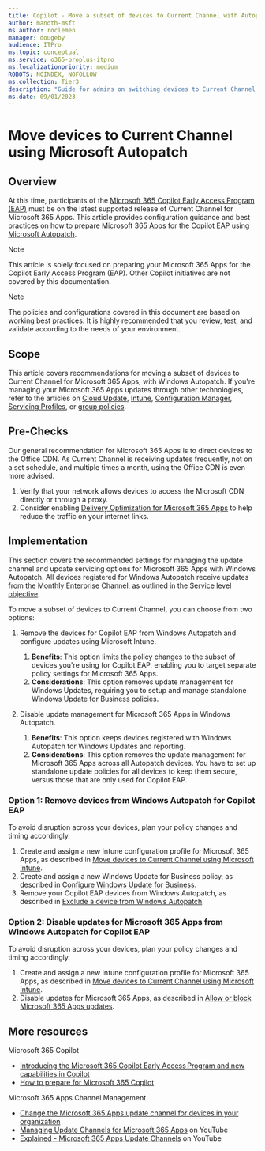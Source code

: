 ```yaml
---
title: Copilot - Move a subset of devices to Current Channel with Autopatch
author: manoth-msft
ms.author: roclemen
manager: dougeby
audience: ITPro 
ms.topic: conceptual 
ms.service: o365-proplus-itpro
ms.localizationpriority: medium
ROBOTS: NOINDEX, NOFOLLOW
ms.collection: Tier3
description: "Guide for admins on switching devices to Current Channel for Microsoft 365 Apps using Microsoft Autopatch"
ms.date: 09/01/2023
---
```


# Move devices to Current Channel using Microsoft Autopatch

## Overview
At this time, participants of the [Microsoft 365 Copilot Early Access Program (EAP)](https://www.microsoft.com/en-us/microsoft-365/blog/2023/05/09/introducing-the-microsoft-365-copilot-early-access-program-and-new-capabilities-in-copilot/) must be on the latest supported release of Current Channel for Microsoft 365 Apps. This article provides configuration guidance and best practices on how to prepare Microsoft 365 Apps for the Copilot EAP using [Microsoft Autopatch](/windows/deployment/windows-autopatch/overview/windows-autopatch-overview).

> [!NOTE]
> This article is solely focused on preparing your Microsoft 365 Apps for the Copilot Early Access Program (EAP). Other Copilot initiatives are not covered by this documentation.

> [!NOTE]
> The policies and configurations covered in this document are based on working best practices. It is highly recommended that you review, test, and validate according to the needs of your environment.
 
## Scope
This article covers recommendations for moving a subset of devices to Current Channel for Microsoft 365 Apps, with Windows Autopatch. If you're managing your Microsoft 365 Apps updates through other technologies, refer to the articles on [Cloud Update](move-devices-channel-cloudupdate.md), [Intune](move-devices-channel-intune.md), [Configuration Manager](move-devices-channel-ConfigMgr.md), [Servicing Profiles](move-devices-channel-servicingprofiles.md), or [group policies](move-devices-channel-group-policy.md).

## Pre-Checks
Our general recommendation for Microsoft 365 Apps is to direct devices to the Office CDN. As Current Channel is receiving updates frequently, not on a set schedule, and multiple times a month, using the Office CDN is even more advised.
1.	Verify that your network allows devices to access the Microsoft CDN directly or through a proxy.
2.	Consider enabling [Delivery Optimization for Microsoft 365 Apps](../delivery-optimization.md) to help reduce the traffic on your internet links.

## Implementation
This section covers the recommended settings for managing the update channel and update servicing options for Microsoft 365 Apps with Windows Autopatch. All devices registered for Windows Autopatch receive updates from the Monthly Enterprise Channel, as outlined in the [Service level objective](/windows/deployment/windows-autopatch/operate/windows-autopatch-microsoft-365-apps-enterprise#update-release-schedule).

To move a subset of devices to Current Channel, you can choose from two options:
1. Remove the devices for Copilot EAP from Windows Autopatch and configure updates using Microsoft Intune.  
   1. **Benefits**: This option limits the policy changes to the subset of devices you're using for Copilot EAP, enabling you to target separate policy settings for Microsoft 365 Apps. 
   2. **Considerations**: This option removes update management for Windows Updates, requiring you to setup and manage standalone Windows Update for Business policies. 

2. Disable update management for Microsoft 365 Apps in Windows Autopatch. 
    1. **Benefits**: This option keeps devices registered with Windows Autopatch for Windows Updates and reporting.
    2. **Considerations**: This option removes the update management for Microsoft 365 Apps across all Autopatch devices. You have to set up standalone update policies for all devices to keep them secure, versus those that are only used for Copilot EAP. 

### Option 1: Remove devices from Windows Autopatch for Copilot EAP 
To avoid disruption across your devices, plan your policy changes and timing accordingly.
1. Create and assign a new Intune configuration profile for Microsoft 365 Apps, as described in [Move devices to Current Channel using Microsoft Intune](move-devices-channel-intune.md).
2. Create and assign a new Windows Update for Business policy, as described in [Configure Windows Update for Business](/windows/deployment/update/waas-configure-wufb).
3. Remove your Copilot EAP devices from Windows Autopatch, as described in [Exclude a device from Windows Autopatch](/windows/deployment/windows-autopatch/operate/windows-autopatch-exclude-device). 

### Option 2: Disable updates for Microsoft 365 Apps from Windows Autopatch for Copilot EAP 
To avoid disruption across your devices, plan your policy changes and timing accordingly.
1. Create and assign a new Intune configuration profile for Microsoft 365 Apps, as described in [Move devices to Current Channel using Microsoft Intune](move-devices-channel-intune.md).
2. Disable updates for Microsoft 365 Apps, as described in [Allow or block Microsoft 365 Apps updates](/windows/deployment/windows-autopatch/operate/windows-autopatch-microsoft-365-apps-enterprise#allow-or-block-microsoft-365-app-updates). 

## More resources
Microsoft 365 Copilot
- [Introducing the Microsoft 365 Copilot Early Access Program and new capabilities in Copilot](https://www.microsoft.com/en-us/microsoft-365/blog/2023/05/09/introducing-the-microsoft-365-copilot-early-access-program-and-new-capabilities-in-copilot/)
- [How to prepare for Microsoft 365 Copilot](https://techcommunity.microsoft.com/t5/microsoft-365-copilot/how-to-prepare-for-microsoft-365-copilot/ba-p/3851566)

Microsoft 365 Apps Channel Management
- [Change the Microsoft 365 Apps update channel for devices in your organization](./change-update-channels.md)
-	[Managing Update Channels for Microsoft 365 Apps](https://www.youtube.com/watch?v=rIpoloAZnSg) on YouTube
-	[Explained - Microsoft 365 Apps Update Channels](https://www.youtube.com/watch?v=eNn4PDkmo7s) on YouTube
